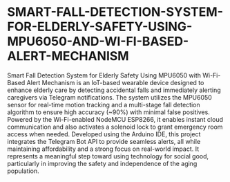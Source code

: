 # SMART-FALL-DETECTION-SYSTEM-FOR-ELDERLY-SAFETY-USING-MPU6050-AND-WI-FI-BASED-ALERT-MECHANISM
Smart Fall Detection System for Elderly Safety Using MPU6050 with Wi-Fi-Based Alert Mechanism is an IoT-based wearable device designed to enhance elderly care by detecting accidental falls and immediately alerting caregivers via Telegram notifications. The system utilizes the MPU6050 sensor for real-time motion tracking and a multi-stage fall detection algorithm to ensure high accuracy (~90%) with minimal false positives. Powered by the Wi-Fi-enabled NodeMCU ESP8266, it enables instant cloud communication and also activates a solenoid lock to grant emergency room access when needed. Developed using the Arduino IDE, this project integrates the Telegram Bot API to provide seamless alerts, all while maintaining affordability and a strong focus on real-world impact. It represents a meaningful step toward using technology for social good, particularly in improving the safety and independence of the aging population.

